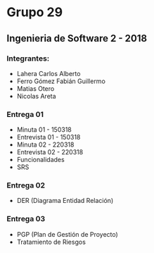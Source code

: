 # Grupo 29

## Ingenieria de Software 2 - 2018

### Integrantes:

* Lahera Carlos Alberto
* Ferro Gómez Fabián Guillermo
* Matias Otero
* Nicolas Areta

### Entrega 01

* Minuta 01 - 150318
* Entrevista 01 - 150318
* Minuta 02 - 220318
* Entrevista 02 - 220318
* Funcionalidades
* SRS

### Entrega 02

* DER (Diagrama Entidad Relación)

### Entrega 03

* PGP (Plan de Gestión de Proyecto)
* Tratamiento de Riesgos
